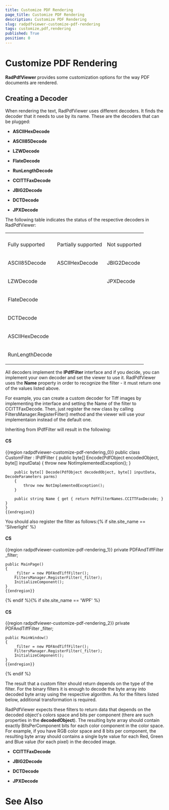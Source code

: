 ```yaml
---
title: Customize PDF Rendering
page_title: Customize PDF Rendering
description: Customize PDF Rendering
slug: radpdfviewer-customize-pdf-rendering
tags: customize,pdf,rendering
published: True
position: 0
---
```


# Customize PDF Rendering



__RadPdfViewer__ provides some customization options for the way PDF documents are rendered.
      

## Creating a Decoder

When rendering the text, RadPdfViewer uses different decoders. It finds the decoder that it needs to use by its name.
          These are the decoders that can be plugged:
        

* __ASCIIHexDecode__

* __ASCII85Decode__

* __LZWDecode__

* __FlateDecode__

* __RunLengthDecode__

* __CCITTFaxDecode__

* __JBIG2Decode__

* __DCTDecode__

* __JPXDecode__

The following table indicates the status of the respective decoders in RadPdfViewer:
        
<table><th><tr><td>

Fully supported</td><td>

Partially supported</td><td>

Not supported</td></tr></th><tr><td>

ASCII85Decode
              </td><td>

ASCIIHexDecode
              </td><td>

JBIG2Decode
              </td></tr><tr><td>

LZWDecode
              </td><td>

</td><td>

JPXDecode
              </td></tr><tr><td>

FlateDecode
              </td><td>

</td><td>

</td></tr><tr><td>

DCTDecode
              </td><td>

</td><td>

</td></tr><tr><td>

ASCIIHexDecode
              </td><td>

</td><td>

</td></tr><tr><td>

RunLengthDecode
              </td><td>

</td><td>

</td></tr></table>

All decoders implement the __IPdfFilter__ interface and if you decide, you can implement your own decoder and set
          the viewer to use it. RadPdfViewer uses the __Name__ property in order to recognize the filter - it must return
          one of the values listed above.
        

For example, you can create a custom decoder for Tiff images by implementing the interface and setting the Name of the filter to
          CCITTFaxDecode. Then, just register the new class by calling FiltersManager.RegisterFilter() method and the viewer will use your
          implementaion instead of the default one.
        

Inheriting from IPdfFilter will result in the following:

#### __CS__

{{region radpdfviewer-customize-pdf-rendering_0}}
	public class CustomFilter : IPdfFilter
	{
	    public byte[] Encode(PdfObject encodedObject, byte[] inputData)
	    {
	        throw new NotImplementedException();
	    }
	
	    public byte[] Decode(PdfObject decodedObject, byte[] inputData, DecodeParameters parms)
	    {
	        throw new NotImplementedException();
	    }
	
	    public string Name { get { return PdfFilterNames.CCITTFaxDecode; } }
	}
	{{endregion}}



You should also register the filter as follows:{% if site.site_name == 'Silverlight' %}

#### __CS__

{{region radpdfviewer-customize-pdf-rendering_1}}
	private PDFAndTiffFilter _filter;
	
	public MainPage()
	{
	    _filter = new PDFAndTiffFilter();
	    FiltersManager.RegisterFilter(_filter);
	    InitializeComponent();
	}
	{{endregion}}

{% endif %}{% if site.site_name == 'WPF' %}

#### __CS__

{{region radpdfviewer-customize-pdf-rendering_2}}
	private PDFAndTiffFilter _filter;
	
	public MainWindow()
	{
	    _filter = new PDFAndTiffFilter();
	    FiltersManager.RegisterFilter(_filter);
	    InitializeComponent();
	}
	{{endregion}}

{% endif %}

The result that a custom filter should return depends on the type of the filter. For the binary filters it is enough to decode the byte
          array into decoded byte array using the respective algorithm. As for the filters listed below, additional transformation is required.
        

RadPdfViewer expects these filters to return data that depends on the decoded object's colors space and bits per component
          (there are such properties in the __decodedObject__). The resulting byte array should contain exactly BitsPerComponent
          bits for each color component in the color space. For example, if you have RGB color space and 8 bits per component, the resulting byte array
          should contains a single byte value for each Red, Green and Blue value (for each pixel) in the decoded image.
        

* __CCITTFaxDecode__

* __JBIG2Decode__

* __DCTDecode__

* __JPXDecode__

# See Also
